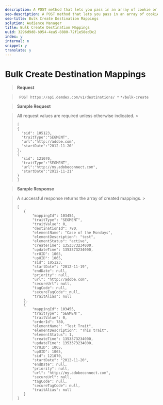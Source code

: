 ```yaml
---
description: A POST method that lets you pass in an array of cookie or URL destination mappings.
seo-description: A POST method that lets you pass in an array of cookie or URL destination mappings.
seo-title: Bulk Create Destination Mappings
solution: Audience Manager
title: Bulk Create Destination Mappings
uuid: 3296d9d8-b954-4ea5-8880-72f1e58ed3c2
index: y
internal: n
snippet: y
translate: y
---
```


# Bulk Create Destination Mappings


>**Request** 

>` POST https://api.demdex.com/v1/destinations/ *` <destinationId>`*/bulk-create` 

>**Sample Request** 

>All request values are required unless otherwise indicated. >
>```
>[ 
>{ 
>   "sid": 105123, 
>   "traitType":"SEGMENT", 
>   "url":"http://adobe.com", 
>   "startDate":"2012-11-20" 
>}, 
>{ 
>   "sid": 121070, 
>   "traitType":"SEGMENT", 
>   "url":"http://my.adobeconnect.com", 
>   "startDate":"2012-11-21" 
>} 
>]
>```


>**Sample Response** 

>A successful response returns the array of created mappings. >
>```
>[ 
>    { 
>        "mappingId": 103454, 
>        "traitType": "SEGMENT", 
>        "traitValue": 0, 
>        "destinationId": 780, 
>        "elementName": "Case of the Mondays", 
>        "elementDescription": "test", 
>        "elementStatus": "active", 
>        "createTime": 1353373234000, 
>        "updateTime": 1353373234000, 
>        "crUID": 1065, 
>        "upUID": 1065, 
>        "sid": 105123, 
>        "startDate": "2012-11-19", 
>        "endDate": null, 
>        "priority": null, 
>        "url": "http://adobe.com", 
>        "secureUrl": null, 
>        "tagCode": null, 
>        "secureTagCode": null, 
>        "traitAlias": null 
>    }, 
>    { 
>        "mappingId": 103455, 
>        "traitType": "SEGMENT", 
>        "traitValue": 0, 
>        "orderId": 780, 
>        "elementName": "Test Trait", 
>        "elementDescription": "This trait", 
>        "elementStatus": 1, 
>        "createTime": 1353373234000, 
>        "updateTime": 1353373234000, 
>        "crUID": 1065, 
>        "upUID": 1065, 
>        "sid": 121070, 
>        "startDate": "2012-11-20", 
>        "endDate": null, 
>        "priority": null, 
>        "url": "http://my.adobeconnect.com", 
>        "secureUrl": null, 
>        "tagCode": null, 
>        "secureTagCode": null, 
>        "traitAlias": null 
>    } 
>] 
>
>```


